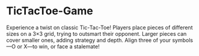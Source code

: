 # TicTacToe-Game
Experience a twist on classic Tic-Tac-Toe! Players place pieces of different sizes on a 3×3 grid, trying to outsmart their opponent. Larger pieces can cover smaller ones, adding strategy and depth. Align three of your symbols—O or X—to win, or face a stalemate!
